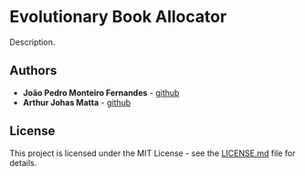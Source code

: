 # Evolutionary Book Allocator

Description.

## Authors

* **João Pedro Monteiro Fernandes** - [github](https://github.com/ojoaofernandes)
* **Arthur Johas Matta** - [github](https://github.com/https://github.com/arthur26041996)

## License

This project is licensed under the MIT License - see the [LICENSE.md](LICENSE.md) file for details.